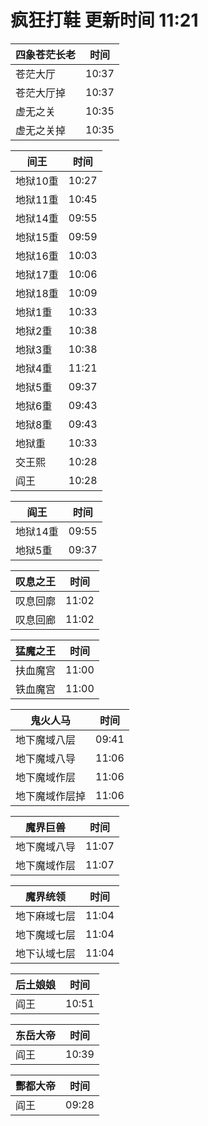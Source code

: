 # 疯狂打鞋 更新时间 11:21

| 四象苍茫长老   | 时间    |
|--------|-------|
| 苍茫大厅 | 10:37 |
| 苍茫大厅掉 | 10:37 |
| 虚无之关 | 10:35 |
| 虚无之关掉 | 10:35 |

| 间王   | 时间    |
|--------|-------|
| 地狱10重 | 10:27 |
| 地狱11重 | 10:45 |
| 地狱14重 | 09:55 |
| 地狱15重 | 09:59 |
| 地狱16重 | 10:03 |
| 地狱17重 | 10:06 |
| 地狱18重 | 10:09 |
| 地狱1重 | 10:33 |
| 地狱2重 | 10:38 |
| 地狱3重 | 10:38 |
| 地狱4重 | 11:21 |
| 地狱5重 | 09:37 |
| 地狱6重 | 09:43 |
| 地狱8重 | 09:43 |
| 地狱重 | 10:33 |
| 交王熙 | 10:28 |
| 阎王 | 10:28 |

| 阎王   | 时间    |
|--------|-------|
| 地狱14重 | 09:55 |
| 地狱5重 | 09:37 |

| 叹息之王   | 时间    |
|--------|-------|
| 叹息回廓 | 11:02 |
| 叹息回廊 | 11:02 |

| 猛魔之王   | 时间    |
|--------|-------|
| 扶血魔宫 | 11:00 |
| 铁血魔宫 | 11:00 |

| 鬼火人马   | 时间    |
|--------|-------|
| 地下魔域八层 | 09:41 |
| 地下魔域八导 | 11:06 |
| 地下魔域作层 | 11:06 |
| 地下魔域作层掉 | 11:06 |

| 魔界巨兽   | 时间    |
|--------|-------|
| 地下魔域八导 | 11:07 |
| 地下魔域作层 | 11:07 |

| 魔界统领   | 时间    |
|--------|-------|
| 地下麻域七层 | 11:04 |
| 地下魔域七层 | 11:04 |
| 地下认域七层 | 11:04 |

| 后土娘娘   | 时间    |
|--------|-------|
| 阎王 | 10:51 |

| 东岳大帝   | 时间    |
|--------|-------|
| 阎王 | 10:39 |

| 酆都大帝   | 时间    |
|--------|-------|
| 阎王 | 09:28 |